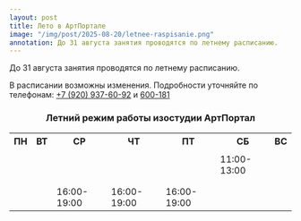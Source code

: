 ```yaml
---
layout: post
title: Лето в АртПортале
image: "/img/post/2025-08-20/letnee-raspisanie.png"
annotation: До 31 августа занятия проводятся по летнему расписанию.
---
```

До 31 августа занятия проводятся по летнему расписанию.
<p>В расписании возможны изменения. Подробности уточняйте по телефонам: <a href="tel:+79209376092">+7 (920) 937-60-92</a> и <a href="tel:+600181">600-181</a></p> 

<div class="schedule">
	<div class="schedule__item">
		<h3 class="schedule__title" id = "schedule-spasskaya" style="text-align:center;">Летний режим работы изостудии АртПортал </h3>
		<table class="gray-table">
			<tr>
				<th>ПН</th>
				<th>ВТ</th>
				<th>СР</th>
				<th>ЧТ</th>
				<th>ПТ</th>
				<th>СБ</th>
				<th>ВС</th>
			</tr>
			<tr>
				<td></td>
				<td></td>
				<td></td>
				<td></td>
				<td></td>
				<td></td>
				<td></td>
			</tr>
			<tr>
				<td></td>
				<td></td>
				<td></td>
				<td></td>
				<td></td>
				<td>11:00-13:00</td>
				<td></td>
			</tr>
			<tr>
				<td></td>
				<td></td>
				<td></td>
				<td></td>
				<td></td>
				<td></td>
				<td></td>
			</tr>
			<tr>
				<td></td>
				<td></td>
				<td></td>
				<td></td>
				<td></td>
				<td></td>
				<td></td>
			</tr>
			<tr>
				<td></td>
				<td></td>
				<td>16:00-19:00</td>
				<td>16:00-19:00</td>
				<td>16:00-19:00</td>
				<td></td>
				<td></td>
			</tr>
		</table>
	</div>
</div>